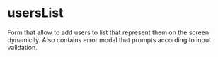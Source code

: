 # usersList
Form that allow to add users to list that represent them on the screen dynamiclly.
Also contains error modal that prompts according to input validation.
